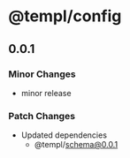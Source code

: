 # @templ/config

## 0.0.1

### Minor Changes

- minor release

### Patch Changes

- Updated dependencies
  - @templ/schema@0.0.1
